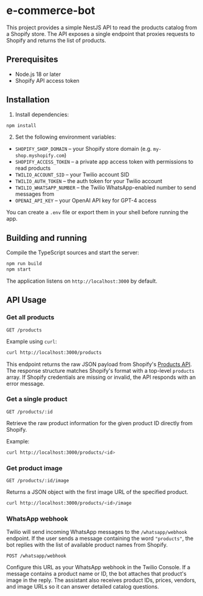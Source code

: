 # e-commerce-bot

This project provides a simple NestJS API to read the products catalog from a Shopify store. The API exposes a single endpoint that proxies requests to Shopify and returns the list of products.

## Prerequisites

- Node.js 18 or later
- Shopify API access token

## Installation

1. Install dependencies:

```bash
npm install
```

2. Set the following environment variables:

- `SHOPIFY_SHOP_DOMAIN` – your Shopify store domain (e.g. `my-shop.myshopify.com`)
- `SHOPIFY_ACCESS_TOKEN` – a private app access token with permissions to read products
- `TWILIO_ACCOUNT_SID` – your Twilio account SID
- `TWILIO_AUTH_TOKEN` – the auth token for your Twilio account
- `TWILIO_WHATSAPP_NUMBER` – the Twilio WhatsApp-enabled number to send messages from
- `OPENAI_API_KEY` – your OpenAI API key for GPT-4 access


You can create a `.env` file or export them in your shell before running the app.

## Building and running

Compile the TypeScript sources and start the server:

```bash
npm run build
npm start
```

The application listens on `http://localhost:3000` by default.


## API Usage

### Get all products

```
GET /products
```

Example using `curl`:

```bash
curl http://localhost:3000/products
```

This endpoint returns the raw JSON payload from Shopify's [Products API](https://shopify.dev/docs/api/admin-rest/2024-04/resources/product). The response structure matches Shopify's format with a top-level `products` array. If Shopify credentials are missing or invalid, the API responds with an error message.

### Get a single product

```
GET /products/:id
```

Retrieve the raw product information for the given product ID directly from Shopify.

Example:

```bash
curl http://localhost:3000/products/<id>
```

### Get product image

```
GET /products/:id/image
```

Returns a JSON object with the first image URL of the specified product.

```bash
curl http://localhost:3000/products/<id>/image
```

### WhatsApp webhook

Twilio will send incoming WhatsApp messages to the `/whatsapp/webhook` endpoint. If the user sends a message containing the word `"products"`, the bot replies with the list of available product names from Shopify.

```
POST /whatsapp/webhook
```

Configure this URL as your WhatsApp webhook in the Twilio Console.
If a message contains a product name or ID, the bot attaches that product's image in the reply. The assistant also receives product IDs, prices, vendors, and image URLs so it can answer detailed catalog questions.
